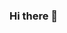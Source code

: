 ### Hi there 👋

<!--
**Rekha5649/Rekha5649** is a ✨ _special_ ✨ repository because its `README.md` (this file) appears on your GitHub profile.

Here are some ideas to get you started:

- 🔭 I’m currently working on My skills ...
- 📫 How to reach me: rekhaiician@gmail.com...
- :girl: Data science enthusiast... 
